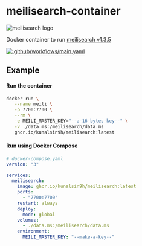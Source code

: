 # meilisearch-container

![meilisearch logo](https://tiddi.kunalsin9h.com/Z3brA93)

Docker container to run [meilisearch v1.3.5](https://github.com/meilisearch/meilisearch)

[![.github/workflows/main.yaml](https://github.com/KunalSin9h/meiliserach-container/actions/workflows/main.yaml/badge.svg)](https://github.com/KunalSin9h/meiliserach-container/actions/workflows/main.yaml)

## Example

#### Run the container

```bash
docker run \
   --name meili \
   -p 7700:7700 \
   --rm \
   -e MEILI_MASTER_KEY="--a-16-bytes-key--" \
   -v ./data.ms:/meilisearch/data.ms
   ghcr.io/kunalsin9h/meilisearch:latest
```

#### Run using Docker Compose

```yaml
# docker-compose.yaml
version: "3"

services:
  meilisearch:
    image: ghcr.io/kunalsin9h/meilisearch:latest
    ports:
      - "7700:7700"
    restart: always
    deploy:
      mode: global
    volumes:
      - ./data.ms:/meilisearch/data.ms
    environment:
      MEILI_MASTER_KEY: "--make-a-key--"
```
